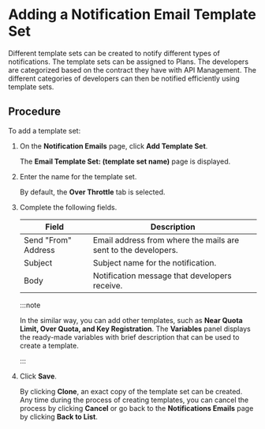 ﻿---
sidebar_position: 2
---

# Adding a Notification Email Template Set

<head>
  <meta name="guidename" content="API Management"/>
  <meta name="context" content="GUID-467aca00-fa5b-4eda-8ba7-3c8f0fbae20f"/>
</head>

Different template sets can be created to notify different types of notifications. The template sets can be assigned to Plans. The developers are categorized based on the contract they have with API Management. The different categories of developers can then be notified efficiently using template sets. 

## Procedure

To add a template set:

1. On the **Notification Emails** page, click **Add Template Set**. 

   The **Email Template Set: (template set name)** page is displayed. 

2. Enter the name for the template set. 

   By default, the **Over Throttle** tab is selected. 

3. Complete the following fields. 

   |**Field** |**Description** |
   | ---- | ---- |
   |Send "From" Address|Email address from where the mails are sent to the developers. |
   |Subject|Subject name for the notification. |
   |Body|Notification message that developers receive. |

   :::note
   
   In the similar way, you can add other templates, such as **Near Quota Limit, Over Quota, and Key Registration**. The **Variables** panel displays the ready-made variables with brief description that can be used to create a template. 

   :::

4. Click **Save**. 

   By clicking **Clone**, an exact copy of the template set can be created. Any time during the process of creating templates, you can cancel the process by clicking **Cancel** or go back to the **Notifications Emails** page by clicking **Back to List**. 
